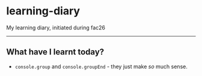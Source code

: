 # learning-diary
My learning diary, initiated during fac26


---

## What have I learnt today?

- <code>console.group</code> and <code>console.groupEnd</code> - they just make *so* much sense. 
